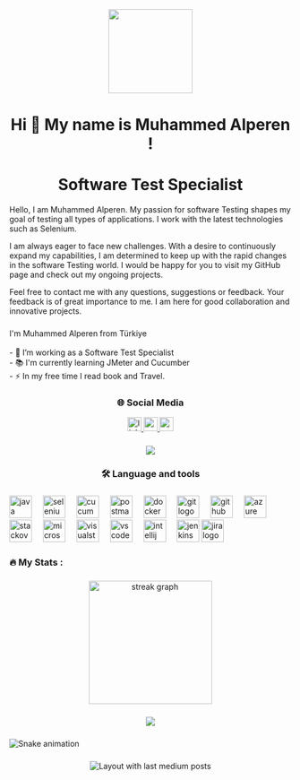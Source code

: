 <div align="center">
  <img height="150" src="https://camo.githubusercontent.com/62da68eb62b1e5f175f7d1f0191dd89a653d7908feb22d37d4a0ab07365d6791/68747470733a2f2f6d656469612e67697068792e636f6d2f6d656469612f4d3967624264396e6244724f5475314d71782f67697068792e676966"  />
</div>

###

<h1 align="center">Hi 👋 My name is Muhammed Alperen !</h1>

<h1 align="center">Software Test Specialist</h1>

Hello, I am Muhammed Alperen. My passion for software Testing shapes my goal of testing all types of applications. I work with the latest technologies such as Selenium.

I am always eager to face new challenges. With a desire to continuously expand my capabilities, I am determined to keep up with the rapid changes in the software Testing world. I would be happy for you to visit my GitHub page and check out my ongoing projects.

Feel free to contact me with any questions, suggestions or feedback. Your feedback is of great importance to me. I am here for good collaboration and innovative projects.

###

<p align="left">I'm  Muhammed Alperen from Türkiye<br><br>- 🔭 I’m working as a Software Test Specialist<br>- 📚 I'm currently learning JMeter and Cucumber <br>- ⚡ In my free time I read book and Travel.</p>

###
<h3 align="center"> 🌐 Social Media </h3>
<div align="center">
  <a href="https://www.linkedin.com/in/muhammedalperenyilmaz/" target="_blank">
    <img src="https://img.shields.io/static/v1?message=LinkedIn&logo=linkedin&label=&color=0077B5&logoColor=white&labelColor=&style=for-the-badge" height="25" alt="linkedin logo"  />
  </a>
  <a href="alprnylmzz@gmail.com" target="_blank">
    <img src="https://img.shields.io/static/v1?message=Gmail&logo=gmail&label=&color=D14836&logoColor=white&labelColor=&style=for-the-badge" height="25" alt="gmail logo"  />
  </a>
  <a href="https://medium.com/@muhammedalperenyilmaz" target="_blank">
    <img src="https://img.shields.io/static/v1?message=Medium&logo=medium&label=&color=12100E&logoColor=white&labelColor=&style=for-the-badge" height="25" alt="medium logo"  />
  </a>
</div>

###

<div align="center">
  <img src="https://visitor-badge.laobi.icu/badge?page_id=MuhammedAlperenYilmaz.MuhammedAlperenYilmaz&"  />
</div>

<h3 align="center">🛠 Language and tools</h3>

###

<div align="left">
  <img src="https://cdn.jsdelivr.net/gh/devicons/devicon/icons/java/java-original.svg" height="40" alt="java logo"  />
  <img width="12" />
  <img src="https://skillicons.dev/icons?i=selenium" height="40" alt="selenium logo"/>
  <img width="12" />
  <img src="https://cdn.jsdelivr.net/gh/devicons/devicon/icons/cucumber/cucumber-plain.svg" height="40" alt="cucumber logo"/>
  <img width="12" />
  <img src="https://skillicons.dev/icons?i=postman" height="40" alt="postman logo"/>
  <img width="12" />
  <img src="https://skillicons.dev/icons?i=docker" height="40" alt="docker logo"/>
  <img width="12" />
  <img src="https://skillicons.dev/icons?i=git" height="40" alt="git logo"/>
  <img width="12" />
  <img src="https://skillicons.dev/icons?i=github" height="40" alt="github logo"/>
  <img width="12" />
  <img src="https://skillicons.dev/icons?i=azure" height="40" alt="azure logo"/>
  <img width="12" />
  <img src="https://skillicons.dev/icons?i=stackoverflow" height="40" alt="stackoverflow logo"/>
  <img width="12" />
  <img src="https://cdn.simpleicons.org/microsoftsqlserver/CC2927" height="40" alt="microsoftsqlserver logo"/>
  <img width="12" />
  <img src="https://skillicons.dev/icons?i=visualstudio" height="40" alt="visualstudio logo"/>
  <img width="12" />
  <img src="https://skillicons.dev/icons?i=vscode" height="40" alt="vscode logo"/>
  <img width="12" />
  <img src="https://cdn.jsdelivr.net/gh/devicons/devicon/icons/intellij/intellij-original.svg" height="40" alt="intellij logo"/>
  <img width="12" />
  <img src="https://skillicons.dev/icons?i=jenkins" height="40" alt="jenkins logo"/>
  <img src="https://cdn.jsdelivr.net/gh/devicons/devicon/icons/jira/jira-original.svg" height="40" alt="jira logo"/>
</div>

###

<h3 align="left">🔥   My Stats :</h3>

###

<div align="center">
  <img src="https://streak-stats.demolab.com?user=MuhammedAlperenYilmaz&locale=en&mode=daily&theme=dark&hide_border=false&border_radius=5&order=3" height="220" alt="streak graph"  />
</div>

###

<div align="center">
  <img src="https://profile-counter.glitch.me/MuhammedAlperenYilmaz/count.svg?"  />
</div>

###

<img src="https://raw.githubusercontent.com/MuhammedAlperenYilmaz/MuhammedAlperenYilmaz/output/snake.svg" alt="Snake animation" />

###

<div align="center">
  <img src="https://github-read-medium-git-main.pahlevikun.vercel.app/latest?limit=4&username=@muhammedalperenyilmaz&theme=default" alt="Layout with last medium posts"  />
</div>

###
